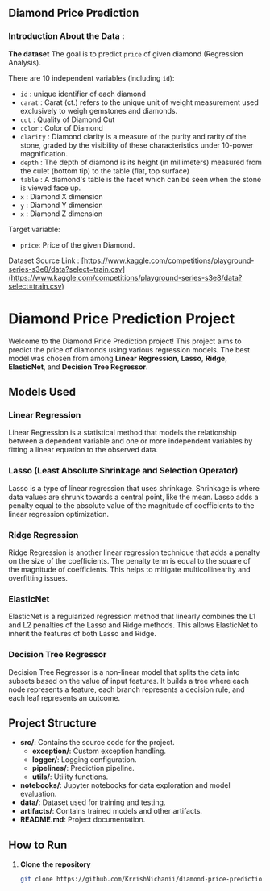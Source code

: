 

## Diamond Price Prediction

### Introduction About the Data :

**The dataset** The goal is to predict `price` of given diamond (Regression Analysis).

There are 10 independent variables (including `id`):

* `id` : unique identifier of each diamond
* `carat` : Carat (ct.) refers to the unique unit of weight measurement used exclusively to weigh gemstones and diamonds.
* `cut` : Quality of Diamond Cut
* `color` : Color of Diamond
* `clarity` : Diamond clarity is a measure of the purity and rarity of the stone, graded by the visibility of these characteristics under 10-power magnification.
* `depth` : The depth of diamond is its height (in millimeters) measured from the culet (bottom tip) to the table (flat, top surface)
* `table` : A diamond's table is the facet which can be seen when the stone is viewed face up.
* `x` : Diamond X dimension
* `y` : Diamond Y dimension
* `x` : Diamond Z dimension

Target variable:
* `price`: Price of the given Diamond.

Dataset Source Link :
[https://www.kaggle.com/competitions/playground-series-s3e8/data?select=train.csv](https://www.kaggle.com/competitions/playground-series-s3e8/data?select=train.csv) 


# Diamond Price Prediction Project

Welcome to the Diamond Price Prediction project! This project aims to predict the price of diamonds using various regression models. The best model was chosen from among **Linear Regression**, **Lasso**, **Ridge**, **ElasticNet**, and **Decision Tree Regressor**.

## Models Used

### Linear Regression
Linear Regression is a statistical method that models the relationship between a dependent variable and one or more independent variables by fitting a linear equation to the observed data.

### Lasso (Least Absolute Shrinkage and Selection Operator)
Lasso is a type of linear regression that uses shrinkage. Shrinkage is where data values are shrunk towards a central point, like the mean. Lasso adds a penalty equal to the absolute value of the magnitude of coefficients to the linear regression optimization.

### Ridge Regression
Ridge Regression is another linear regression technique that adds a penalty on the size of the coefficients. The penalty term is equal to the square of the magnitude of coefficients. This helps to mitigate multicollinearity and overfitting issues.

### ElasticNet
ElasticNet is a regularized regression method that linearly combines the L1 and L2 penalties of the Lasso and Ridge methods. This allows ElasticNet to inherit the features of both Lasso and Ridge.

### Decision Tree Regressor
Decision Tree Regressor is a non-linear model that splits the data into subsets based on the value of input features. It builds a tree where each node represents a feature, each branch represents a decision rule, and each leaf represents an outcome.

## Project Structure

- **src/**: Contains the source code for the project.
  - **exception/**: Custom exception handling.
  - **logger/**: Logging configuration.
  - **pipelines/**: Prediction pipeline.
  - **utils/**: Utility functions.
- **notebooks/**: Jupyter notebooks for data exploration and model evaluation.
- **data/**: Dataset used for training and testing.
- **artifacts/**: Contains trained models and other artifacts.
- **README.md**: Project documentation.

## How to Run

1. **Clone the repository**
   ```bash
   git clone https://github.com/KrrishNichanii/diamond-price-prediction.git

